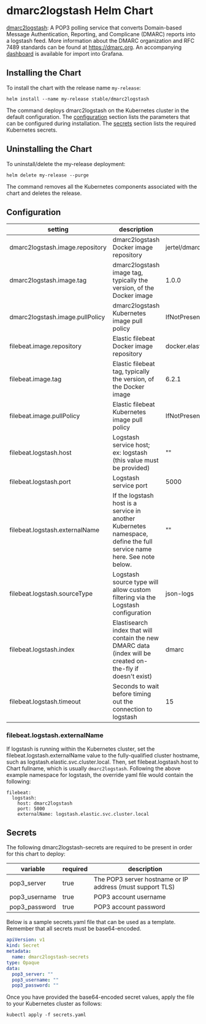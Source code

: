 # dmarc2logstash Helm Chart

[dmarc2logstash](https://github.com/jertel/dmarc2logstash): A POP3 polling service that converts Domain-based Message Authentication, Reporting, and Complicane (DMARC) reports into a logstash feed. More information about the DMARC organization and RFC 7489 standards can be found at https://dmarc.org. An accompanying [dashboard](https://github.com/jertel/dmarc2logstash/blob/master/grafana-dashboard.json) is available for import into Grafana.

## Installing the Chart

To install the chart with the release name `my-release`:

```console
helm install --name my-release stable/dmarc2logstash
```

The command deploys dmarc2logstash on the Kubernetes cluster in the default configuration. The [configuration](#configuration) section lists the parameters that can be configured during installation. The [secrets](#secrets) section lists the required Kubernetes secrets.

## Uninstalling the Chart

To uninstall/delete the my-release deployment:

```console
helm delete my-release --purge
```

The command removes all the Kubernetes components associated with the chart and deletes the release.

## Configuration

setting                           | description                                                                                                           | default
----------------------------------|-----------------------------------------------------------------------------------------------------------------------|----------
dmarc2logstash.image.repository   | dmarc2logstash Docker image repository                                                                                | jertel/dmarc2logstash
dmarc2logstash.image.tag          | dmarc2logstash image tag, typically the version, of the Docker image                                                  | 1.0.0
dmarc2logstash.image.pullPolicy   | dmarc2logstash Kubernetes image pull policy                                                                           | IfNotPresent
filebeat.image.repository         | Elastic filebeat Docker image repository                                                                              | docker.elastic.co/beats/filebeat
filebeat.image.tag                | Elastic filebeat tag, typically the version, of the Docker image                                                      | 6.2.1
filebeat.image.pullPolicy         | Elastic filebeat Kubernetes image pull policy                                                                         | IfNotPresent
filebeat.logstash.host            | Logstash service host; ex: logstash (this value must be provided)                                                     | ""
filebeat.logstash.port            | Logstash service port                                                                                                 | 5000
filebeat.logstash.externalName    | If the logstash host is a service in another Kubernetes namespace, define the full service name here. See note below. | ""
filebeat.logstash.sourceType      | Logstash source type will allow custom filtering via the Logstash configuration                                       | json-logs
filebeat.logstash.index           | Elastisearch index that will contain the new DMARC data (index will be created on-the-fly if doesn't exist)           | dmarc
filebeat.logstash.timeout         | Seconds to wait before timing out the connection to logstash                                                          | 15

### filebeat.logstash.externalName

If logstash is running within the Kubernetes cluster, set the filebeat.logstash.externalName value to the fully-qualified cluster hostname, such as logstash.elastic.svc.cluster.local. Then, set filebeat.logstash.host to Chart fullname, which is usually `dmarc2logstash`. Following the above example namespace for logstash, the override yaml file would contain the following:

```
filebeat:
  logstash:
    host: dmarc2logstash
    port: 5000
    externalName: logstash.elastic.svc.cluster.local
```

## Secrets

The following dmarc2logstash-secrets are required to be present in order for this chart to deploy:

variable               | required | description
-----------------------|----------|------------
pop3_server            | true     | The POP3 server hostname or IP address (must support TLS)
pop3_username          | true     | POP3 account username
pop3_password          | true     | POP3 account password

Below is a sample secrets.yaml file that can be used as a template. Remember that all secrets must be base64-encoded.

```yaml
apiVersion: v1
kind: Secret
metadata:
  name: dmarc2logstash-secrets
type: Opaque
data:
  pop3_server: ""
  pop3_username: ""
  pop3_password: ""
```

Once you have provided the base64-encoded secret values, apply the file to your Kubernetes cluster as follows:

```console
kubectl apply -f secrets.yaml
```